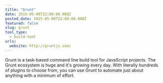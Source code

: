 ```yaml
---
title: "Grunt"
date: 2015-05-08T22:00:00.000Z
posted_date: 2015-05-08T22:00:00.000Z
featured: false
slug: grunt
tool_type: 
  - build-tool
urls:
  website: http://gruntjs.com/
---
```

Grunt is a task-based command line build tool for JavaScript projects. The Grunt ecosystem is huge and it's growing every day. With literally hundreds of plugins to choose from, you can use Grunt to automate just about anything with a minimum of effort.




